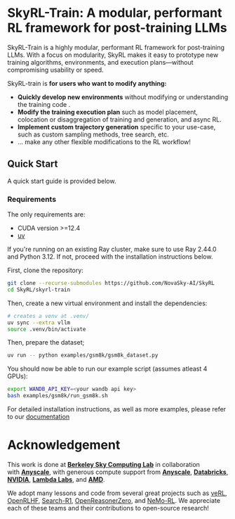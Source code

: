 # SkyRL-Train: A modular, performant RL framework for post-training LLMs

SkyRL-Train is a highly modular, performant RL framework for post-training LLMs. With a focus on modularity, SkyRL makes it easy to prototype new training algorithms, environments, and execution plans—without compromising usability or speed. 

SkyRL-train is **for users who want to modify anything:**

- **Quickly develop new environments** without modifying or understanding the training code .
- **Modify the training execution plan** such as model placement, colocation or disaggregation of training and generation, and async RL.
- **Implement custom trajectory generation** specific to your use-case, such as custom sampling methods, tree search, etc.
- … make any other flexible modifications to the RL workflow!

## Quick Start

A quick start guide is provided below.

### Requirements

The only requirements are:

- CUDA version >=12.4
- [uv](https://docs.astral.sh/uv/)

If you're running on an existing Ray cluster, make sure to use Ray 2.44.0 and Python 3.12. If not, proceed with the installation instructions below.


First, clone the repository:

```bash
git clone --recurse-submodules https://github.com/NovaSky-AI/SkyRL
cd SkyRL/skyrl-train
```

Then, create a new virtual environment and install the dependencies:

```bash
# creates a venv at .venv/
uv sync --extra vllm 
source .venv/bin/activate
```

Then, prepare the dataset; 

```bash
uv run -- python examples/gsm8k/gsm8k_dataset.py
```

You should now be able to run our example script (assumes atleast 4 GPUs):

```bash
export WANDB_API_KEY=<your wandb api key>
bash examples/gsm8k/run_gsm8k.sh
```

For detailed installation instructions, as well as more examples, please refer to our [documentation](https://skyrl.readthedocs.io/en/latest/)

# Acknowledgement

This work is done at [**Berkeley Sky Computing Lab**](https://sky.cs.berkeley.edu/) in collaboration with [**Anyscale**](https://www.anyscale.com/), with generous compute support from [**Anyscale**](https://www.anyscale.com/), [**Databricks**](https://www.databricks.com/), [**NVIDIA**](https://developer.nvidia.com/brev), [**Lambda Labs**](https://lambdalabs.com/service/gpu-cloud?srsltid=AfmBOop5FnmEFTkavVtdZDsLWvHWNg6peXtat-OXJ9MW5GMNsk756PE5), and [**AMD**](https://www.amd.com/en.html).

We adopt many lessons and code from several great projects such as [veRL](https://github.com/volcengine/verl), [OpenRLHF](https://github.com/OpenRLHF/OpenRLHF), [Search-R1](https://github.com/PeterGriffinJin/Search-R1), [OpenReasonerZero](https://github.com/Open-Reasoner-Zero/Open-Reasoner-Zero), and [NeMo-RL](https://github.com/NVIDIA-NeMo/RL). We appreciate each of these teams and their contributions to open-source research!


